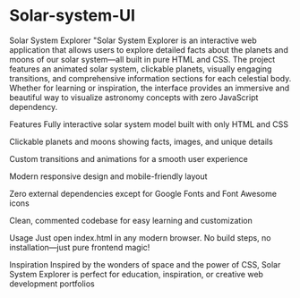 # Solar-system-UI

Solar System Explorer
"Solar System Explorer is an interactive web application that allows users to explore detailed facts about the planets and moons of our solar system—all built in pure HTML and CSS. The project features an animated solar system, clickable planets, visually engaging transitions, and comprehensive information sections for each celestial body. Whether for learning or inspiration, the interface provides an immersive and beautiful way to visualize astronomy concepts with zero JavaScript dependency.

Features
Fully interactive solar system model built with only HTML and CSS

Clickable planets and moons showing facts, images, and unique details

Custom transitions and animations for a smooth user experience

Modern responsive design and mobile-friendly layout

Zero external dependencies except for Google Fonts and Font Awesome icons

Clean, commented codebase for easy learning and customization

Usage
Just open index.html in any modern browser. No build steps, no installation—just pure frontend magic!

Inspiration
Inspired by the wonders of space and the power of CSS, Solar System Explorer is perfect for education, inspiration, or creative web development portfolios
